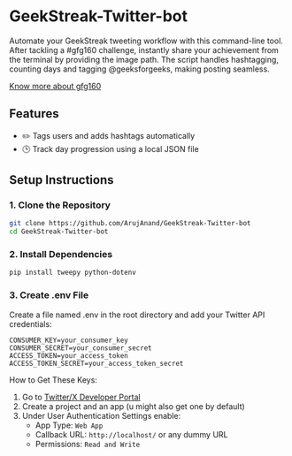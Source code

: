 # GeekStreak-Twitter-bot
Automate your GeekStreak tweeting workflow with this command-line tool. After tackling a #gfg160 challenge, instantly share your achievement from the terminal by providing the image path. The script handles hashtagging, counting days and tagging @geeksforgeeks, making posting seamless.

[Know more about gfg160](https://x.com/geeksforgeeks/status/1857321074993549547)
## Features
- ✏️ Tags users and adds hashtags automatically
- 🕒 Track day progression using a local JSON file

## Setup Instructions
### 1. Clone the Repository
```bash
git clone https://github.com/ArujAnand/GeekStreak-Twitter-bot
cd GeekStreak-Twitter-bot
````
### 2. Install Dependencies
```bash
pip install tweepy python-dotenv
```
### 3. Create .env File
Create a file named .env in the root directory and add your Twitter API credentials:
```basb
CONSUMER_KEY=your_consumer_key
CONSUMER_SECRET=your_consumer_secret
ACCESS_TOKEN=your_access_token
ACCESS_TOKEN_SECRET=your_access_token_secret
```
How to Get These Keys:
1. Go to [Twitter/X Developer Portal](https://developer.x.com/en)
2. Create a project and an app (u might also get one by default)
3. Under User Authentication Settings enable:
   - App Type: ```Web App```
   - Callback URL: ```http://localhost/``` or any dummy URL
   - Permissions: ```Read and Write```
